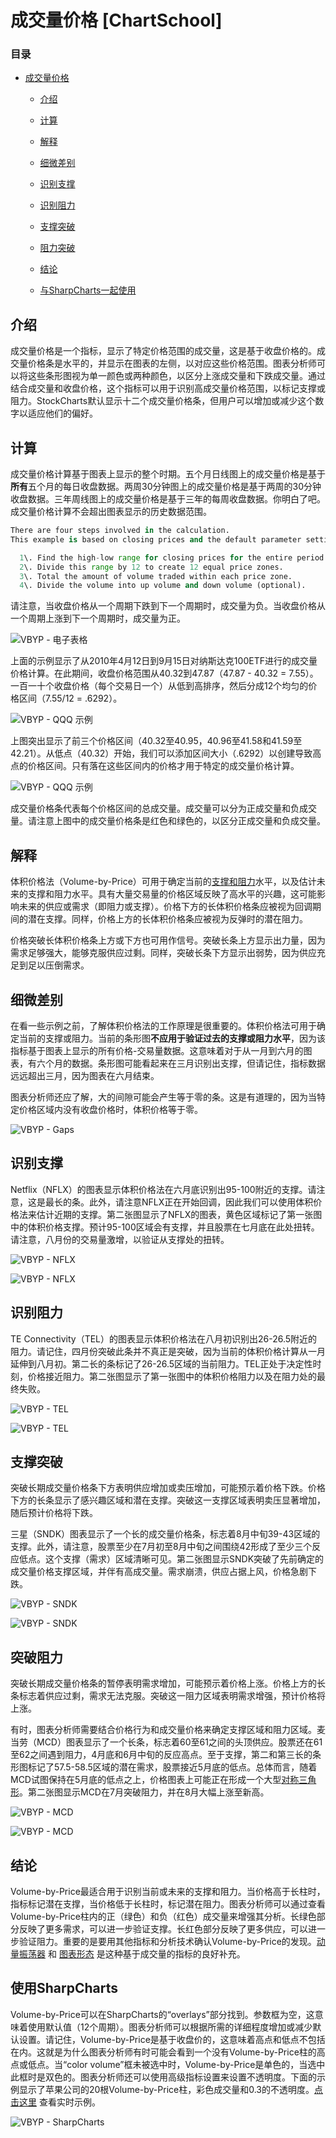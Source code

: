 # 成交量价格 [ChartSchool]

### 目录

+   [成交量价格](#volume-by-price)

    +   [介绍](#introduction)

    +   [计算](#calculation)

    +   [解释](#interpretation)

    +   [细微差别](#nuances)

    +   [识别支撑](#identifying_support)

    +   [识别阻力](#identifying_resistance)

    +   [支撑突破](#support_breaks)

    +   [阻力突破](#resistance_breaks)

    +   [结论](#conclusions)

    +   [与SharpCharts一起使用](#using_with_sharpcharts)

## 介绍

成交量价格是一个指标，显示了特定价格范围的成交量，这是基于收盘价格的。成交量价格条是水平的，并显示在图表的左侧，以对应这些价格范围。图表分析师可以将这些条形图视为单一颜色或两种颜色，以区分上涨成交量和下跌成交量。通过结合成交量和收盘价格，这个指标可以用于识别高成交量价格范围，以标记支撑或阻力。StockCharts默认显示十二个成交量价格条，但用户可以增加或减少这个数字以适应他们的偏好。

## 计算

成交量价格计算基于图表上显示的整个时期。五个月日线图上的成交量价格是基于**所有**五个月的每日收盘数据。两周30分钟图上的成交量价格是基于两周的30分钟收盘数据。三年周线图上的成交量价格是基于三年的每周收盘数据。你明白了吧。成交量价格计算不会超出图表显示的历史数据范围。

```py
There are four steps involved in the calculation. 
This example is based on closing prices and the default parameter setting (12). 

  1\. Find the high-low range for closing prices for the entire period.  
  2\. Divide this range by 12 to create 12 equal price zones.
  3\. Total the amount of volume traded within each price zone.  
  4\. Divide the volume into up volume and down volume (optional). 

```

请注意，当收盘价格从一个周期下跌到下一个周期时，成交量为负。当收盘价格从一个周期上涨到下一个周期时，成交量为正。

![VBYP - 电子表格](../Images/a7b7e6498413cfa5ac62ef3cf22c8e9e.jpg "VBYP - 电子表格")

上面的示例显示了从2010年4月12日到9月15日对纳斯达克100ETF进行的成交量价格计算。在此期间，收盘价格范围从40.32到47.87（47.87 - 40.32 = 7.55）。一百一十个收盘价格（每个交易日一个）从低到高排序，然后分成12个均匀的价格区间（7.55/12 = .6292）。

![VBYP - QQQ 示例](../Images/377febb1d6cc50e6a95df01b33bd4d52.jpg "VBYP - QQQ 示例")

上图突出显示了前三个价格区间（40.32至40.95，40.96至41.58和41.59至42.21）。从低点（40.32）开始，我们可以添加区间大小（.6292）以创建导致高点的价格区间。只有落在这些区间内的价格才用于特定的成交量价格计算。

![VBYP - QQQ 示例](../Images/c7364dd882253a58fa6f0a00c05e73e8.jpg "VBYP - QQQ 示例")

成交量价格条代表每个价格区间的总成交量。成交量可以分为正成交量和负成交量。请注意上图中的成交量价格条是红色和绿色的，以区分正成交量和负成交量。

## 解释

体积价格法（Volume-by-Price）可用于确定当前的[支撑和阻力](/school/doku.php?id=chart_school:chart_analysis:support_and_resistance "chart_school:chart_analysis:support_and_resistance")水平，以及估计未来的支撑和阻力水平。具有大量交易量的价格区域反映了高水平的兴趣，这可能影响未来的供应或需求（即阻力或支撑）。价格下方的长体积价格条应被视为回调期间的潜在支撑。同样，价格上方的长体积价格条应被视为反弹时的潜在阻力。

价格突破长体积价格条上方或下方也可用作信号。突破长条上方显示出力量，因为需求足够强大，能够克服供应过剩。同样，突破长条下方显示出弱势，因为供应充足到足以压倒需求。

## 细微差别

在看一些示例之前，了解体积价格法的工作原理是很重要的。体积价格法可用于确定当前的支撑或阻力。当前的条形图**不应用于验证过去的支撑或阻力水平**，因为该指标基于图表上显示的所有价格-交易量数据。这意味着对于从一月到六月的图表，有六个月的数据。条形图可能看起来在三月识别出支撑，但请记住，指标数据远远超出三月，因为图表在六月结束。

图表分析师还应了解，大的间隙可能会产生等于零的条。这是有道理的，因为当特定价格区域内没有收盘价格时，体积价格等于零。

![VBYP - Gaps](../Images/c531035e7eb831f21a94b463c6f2c9d1.jpg "VBYP - Gaps")

## 识别支撑

Netflix（NFLX）的图表显示体积价格法在六月底识别出95-100附近的支撑。请注意，这是最长的条。此外，请注意NFLX正在开始回调，因此我们可以使用体积价格法来估计近期的支撑。第二张图显示了NFLX的图表，黄色区域标记了第一张图中的体积价格支撑。预计95-100区域会有支撑，并且股票在七月底在此处扭转。请注意，八月份的交易量激增，以验证从支撑处的扭转。

![VBYP - NFLX](../Images/fa5175005500d7135a902946a49a371f.jpg "VBYP - NFLX")

![VBYP - NFLX](../Images/ba10c8cec010ab1cc2f11134f8bfff93.jpg "VBYP - NFLX")

## 识别阻力

TE Connectivity（TEL）的图表显示体积价格法在八月初识别出26-26.5附近的阻力。请记住，四月份突破此条并不真正是突破，因为当前的体积价格计算从一月延伸到八月初。第二长的条标记了26-26.5区域的当前阻力。TEL正处于决定性时刻，价格接近阻力。第二张图显示了第一张图中的体积价格阻力以及在阻力处的最终失败。

![VBYP - TEL](../Images/2130d976f90ec68d8324add71f53f0ad.jpg "VBYP - TEL")

![VBYP - TEL](../Images/5804c32f6906a46a15cd49e41a9b71a6.jpg "VBYP - TEL")

## 支撑突破

突破长期成交量价格条下方表明供应增加或卖压增加，可能预示着价格下跌。价格下方的长条显示了感兴趣区域和潜在支撑。突破这一支撑区域表明卖压显著增加，随后预计价格将下跌。

三星（SNDK）图表显示了一个长的成交量价格条，标志着8月中旬39-43区域的支撑。此外，请注意，股票至少在7月初至8月中旬之间围绕42形成了至少三个反应低点。这个支撑（需求）区域清晰可见。第二张图显示SNDK突破了先前确定的成交量价格支撑区域，并伴有高成交量。需求崩溃，供应占据上风，价格急剧下跌。

![VBYP - SNDK](../Images/0aa91b9fa93ceea22c83fa7f0e2d6ab7.jpg "VBYP - SNDK")

![VBYP - SNDK](../Images/b3a4b2475a55417c450e62180edbd46f.jpg "VBYP - SNDK")

## 突破阻力

突破长期成交量价格条的暂停表明需求增加，可能预示着价格上涨。价格上方的长条标志着供应过剩，需求无法克服。突破这一阻力区域表明需求增强，预计价格将上涨。

有时，图表分析师需要结合价格行为和成交量价格来确定支撑区域和阻力区域。麦当劳（MCD）图表显示了一个长条，标志着60至61之间的头顶供应。股票还在61至62之间遇到阻力，4月底和6月中旬的反应高点。至于支撑，第二和第三长的条形图标记了57.5-58.5区域的潜在需求，股票接近5月底的低点。总体而言，随着MCD试图保持在5月底的低点之上，价格图表上可能正在形成一个大型[对称三角形](/school/doku.php?id=chart_school:chart_analysis:chart_patterns:symmetrical_triangle_continuation "chart_school:chart_analysis:chart_patterns:symmetrical_triangle_continuation")。第二张图显示MCD在7月突破阻力，并在8月大幅上涨至新高。

![VBYP - MCD](../Images/4c6e42ead8ec8db11e73229b3aff2287.jpg "VBYP - MCD")

![VBYP - MCD](../Images/babbaae97e239a671d01306a6b7a2c42.jpg "VBYP - MCD")

## 结论

Volume-by-Price最适合用于识别当前或未来的支撑和阻力。当价格高于长柱时，指标标记潜在支撑，当价格低于长柱时，标记潜在阻力。图表分析师可以通过查看Volume-by-Price柱内的正（绿色）和负（红色）成交量来增强其分析。长绿色部分反映了更多需求，可以进一步验证支撑。长红色部分反映了更多供应，可以进一步验证阻力。重要的是要用其他指标和分析技术确认Volume-by-Price的发现。[动量振荡器](/school/doku.php?id=chart_school:technical_indicators:introduction_to_technical_indicators_and_oscillators#momentum_oscillators "chart_school:technical_indicators:introduction_to_technical_indicators_and_oscillators") 和 [图表形态](/school/doku.php?id=chart_school:chart_analysis:chart_patterns "chart_school:chart_analysis:chart_patterns") 是这种基于成交量的指标的良好补充。

## 使用SharpCharts

Volume-by-Price可以在SharpCharts的“overlays”部分找到。参数框为空，这意味着使用默认值（12个周期）。图表分析师可以根据所需的详细程度增加或减少默认设置。请记住，Volume-by-Price是基于收盘价的，这意味着高点和低点不包括在内。这就是为什么图表分析师有时可能会看到一个没有Volume-by-Price柱的高点或低点。当“color volume”框未被选中时，Volume-by-Price是单色的，当选中此框时是双色的。图表分析师还可以使用高级指标设置来设置不透明度。下面的示例显示了苹果公司的20根Volume-by-Price柱，彩色成交量和0.3的不透明度。[点击这里](http://stockcharts.com/h-sc/ui?s=AAPL&p=D&yr=0&mn=6&dy=0&id=p03412996346&listNum=30&a=209159944 "http://stockcharts.com/h-sc/ui?s=AAPL&p=D&yr=0&mn=6&dy=0&id=p03412996346&listNum=30&a=209159944") 查看实时示例。

![VBYP - SharpCharts](../Images/47682eb7a9aa175a9e0b0e21b3d943cf.jpg "VBYP - SharpCharts")
